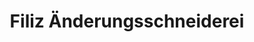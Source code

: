 ---
title: "Filiz Änderungsschneiderei"
url: /kehl/filiz-aenderungsschneiderei/
shop: Schneiderei
---